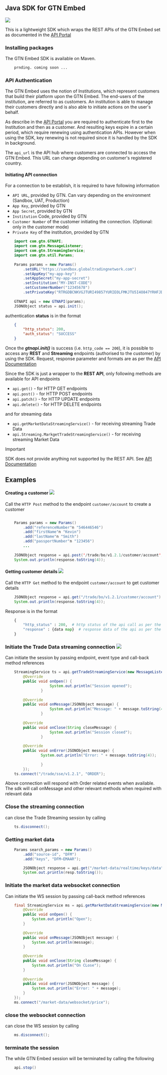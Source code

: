 ## Java SDK for GTN Embed
<img src="https://img.shields.io/badge/Java-17+-green"/>

This is a lightweight SDK which wraps the REST APIs of the GTN Embed set as documented in the [API Portal](https://developer.globaltradingnetwork.com/rest-api-reference)

### Installing packages
The GTN Embed SDK is available on Maven. 
```bash
    prnding. coming soon ...
```

### API Authentication
The GTN Embed uses the notion of Institutions, which represent customers that build their platform upon the GTN Embed.
The end-users of the institution, are referred to as customers.
An institution is able to manage their customers directly and is also able to initiate actions on the user's behalf.

As describe in the [API Portal](https://developer.globaltradingnetwork.com/rest-api-reference) you are required to authenticate
first to the Institution and then as a customer. And resulting keys expire in a certain period, which require
renewing using authentication APIs. However when using the SDK, key renewing is not required since it is
handled by the SDK in background.

The <code>api_url</code> is the API hub where customers are connected to access the GTN Embed. This URL can change depending on
customer's registered country.

#### Initiating API connection
For a connection to be establish, it is required to have following information

* `API URL`, provided by GTN. Can vary depending on the environment (Sandbox, UAT, Production)
* `App Key`, provided by GTN
* `App Secret`, provided by GTN
* `Institution` Code, provided by GTN
* `Customer Number` of the customer initiating the connection. (Optional: only in the customer mode)
* `Private Key` of the institution, provided by GTN

```java
    import com.gtn.GTNAPI;
    import com.gtn.MessageListener;
    import com.gtn.StreamingService;
    import com.gtn.util.Params;
    
    Params params = new Params()
        .setURL("https://sandbox.globaltradingnetwork.com")
        .setAppKey("my-app-key")
        .setAppSecret("my-app-secret")
        .setInstitution("MY-INST-CODE")
        .setCustomerNumber("12345678")
        .setPrivateKey("RTRGDBCNKVGJTURI49857YURIEOLFMKJTU5I4O847YRHFJDKDKVFLKTUEJFHRU");
        
    GTNAPI api = new GTNAPI(params);
    JSONObject status = api.init();
```

authentication **status** is in the format
```json
    {
        "http_status": 200, 
        "auth_status": "SUCCESS"
    }
```
Once the _**gtnapi.init()**_ is success (i.e. <code>http_code == 200</code>), it is possible to access any **REST** and **Streaming** endpoints (authorised to the customer) by using the SDK.
Request, response parameter and formats are as per the [API Documentation](https://developer.globaltradingnetwork.com/rest-api-reference)

Since the SDK is just a wrapper to the **REST API**, only following methods are available for API endpoints

* `api.get()` - for HTTP GET endpoints
* `api.post()` - for HTTP POST endpoints
* `api.patch()` - for HTTP UPDATE endpoints
* `api.delete()` - for HTTP DELETE endpoints

and for streaming data

* `api.getMarketDataStreamingService()` - for receiving streaming Trade Data
* `api.Streaming.MarkgetTradeStreamingService()` - for receiving streaming Market Data

> [!IMPORTANT]
> SDK does not provide anything not supported by the REST API. See [API Documentation](https://developer.globaltradingnetwork.com/rest-api-reference)

## Examples

#### Creating a customer <img src="https://img.shields.io/badge/REST-blue"/>

Call the `HTTP Post` method to the endpoint `customer/account` to create a customer

```java

    Params params = new Params()
        .add("referenceNumber"n "546446546")
        .add("firstName"n "Kevin")
        .add("lastName"n "Smith")
        .add("passportNumber"n "123456")
        ...
        
    JSONObject response = api.post('/trade/bo/v1.2.1/customer/account', params)
    System.out.println(response.toString(4));
```

#### Getting customer details <img src="https://img.shields.io/badge/REST-blue"/>
Call the `HTTP Get` method to the endpoint `customer/account` to get customer details

```java
    JSONObject response = api.get("/trade/bo/v1.2.1/customer/account")
    System.out.println(response.toString(4));
```
Response is in the format
```python
    {
        "http_status" : 200,  # http status of the api call as per the API documentation
        "response" : {data map}  # response data of the api as per the API documentation
    }
```
### Initiate the Trade Data streaming connection <img src="https://img.shields.io/badge/HTTP Streaming-blue"/>

Can initiate the session by passing endpoint, event type and call-back method references

```java
    StreamingService ts = api.getTradeStreamingService(new MessageListener() {
        @Override
        public void onOpen() {
                    System.out.println("Session opened");
                }
        
        @Override
        public void onMessage(JSONObject message) {
                    System.out.println("Message: " + message.toString(4));
                }
        
        @Override
        public void onClose(String closeMessage) {
                    System.out.println("Session closed");
                }
        
        @Override
        public void onError(JSONObject message) {
                System.out.println("Error: " + message.toString(4));
        
                }
        });
    ts.connect("/trade/sse/v1.2.1", "ORDER");
```

Above connection will respond with Order related events when available.
The sdk will call onMessage and other relevant methods when required with relevant data

### Close the streaming connection

can close the Trade Streaming session by calling

```java
    ts.disconnect();
```

### Getting market data
```java
    Params search_params = new Params()
        .add("source-id", "DFM")
        .add("keys", "DFM~EMAAR");

        JSONObject response = api.get("/market-data/realtime/keys/data", search_params);
        System.out.println(resp.toString());
``````
### Initiate the market data websocket connection
Can initiate the WS session by passing call-back method references
```java
    final StreamingService ms = api.getMarketDataStreamingService(new MessageListener() {
        @Override
        public void onOpen() {
            System.out.println("Open");
        }
        
        @Override
        public void onMessage(JSONObject message) {
            System.out.println(message);
        }
        
        @Override
        public void onClose(String closeMessage) {
            System.out.println("On CLose");
        }
        
        @Override
        public void onError(JSONObject message) {
            System.out.println("Error: " + message);
        }
    });
    ms.connect("/market-data/websocket/price");
```
### close the websocket connection
can close the WS session by calling
```java
    ms.disconnect();
```
### terminate the session
The while GTN Embed session will be terminated by calling the following
```java
    api.stop()
```